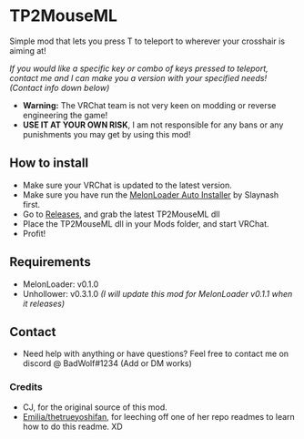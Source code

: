 # TP2MouseML
Simple mod that lets you press T to teleport to wherever your crosshair is aiming at!

*If you would like a specific key or combo of keys pressed to teleport, contact me and I can make you a version with your specified needs! (Contact info down below)*

* **Warning:** The VRChat team is not very keen on modding or reverse engineering the game!
* **USE IT AT YOUR OWN RISK**, I am not responsible for any bans or any punishments you may get by using this mod!

## How to install
* Make sure your VRChat is updated to the latest version.
* Make sure you have run the [MelonLoader Auto Installer](https://github.com/Slaynash/MelonLoaderAutoInstaller/releases) by Slaynash first.
* Go to [Releases](https://github.com/BadWolfpc/TP2MouseML/releases), and grab the latest TP2MouseML dll
* Place the TP2MouseML dll in your Mods folder, and start VRChat.
* Profit!

## Requirements
* MelonLoader: v0.1.0
* Unhollower: v0.3.1.0
*(I will update this mod for MelonLoader v0.1.1 when it releases)*

## Contact
- Need help with anything or have questions? Feel free to contact me on discord @ BadWolf#1234 (Add or DM works)

### Credits
* CJ, for the original source of this mod.
* [Emilia/thetrueyoshifan](https://github.com/thetrueyoshifan), for leeching off one of her repo readmes to learn how to do this readme. XD
